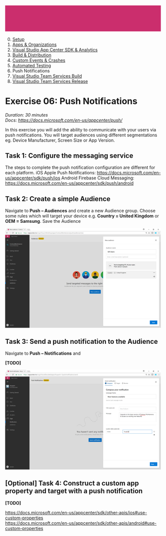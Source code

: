 ![Banner](Assets/Banner.png)

0. [Setup](../00_Setup/)
1. [Apps & Organizations](../01_Apps_&_Organizations)
2. [Visual Studio App Center SDK & Analytics](../02_Visual_Studio_App_Center_SDK_&_Analytics)
3. [Build & Distribution](../03_Build_&_Distribution)
4. [Custom Events & Crashes](../04_Custom_Events_&_Crashes)
5. [Automated Testing](../05_Automated_Testing)
6. Push Notifications
7. [Visual Studio Team Services Build](../07_Visual_Studio_Team_Services_Build)
8. [Visual Studio Team Services Release](../08_Visual_Studio_Team_Services_Release)

# Exercise 06: Push Notifications
_Duration: 30 minutes_  
_Docs: https://docs.microsoft.com/en-us/appcenter/push/_

In this exercise you will add the ability to communicate with your users via push notifications.  You will target audiences using different segmentations eg. Device Manufacturer, Screen Size or App Version.

## Task 1: Configure the messaging service

The steps to complete the push notification configuration are different for each platform.
iOS Apple Push Notifications: https://docs.microsoft.com/en-us/appcenter/sdk/push/ios 
Android Firebase Cloud Messaging: https://docs.microsoft.com/en-us/appcenter/sdk/push/android 

## Task 2: Create a simple Audience 

Navigate to **Push – Audiences** and create a new Audience group.
Choose some rules which will target your device e.g. **Country = United Kingdom** or **OEM = Samsung**.
Save the Audience

![Create new audience](Assets/VSAC_New_Audience.png)

## Task 3: Send a push notification to the Audience

Navigate to **Push – Notifications** and 

**[TODO]**

![Create new notification](Assets/VSAC_Push_Notification.png)

## [Optional] Task 4: Construct a custom app property and target with a push notification

**[TODO]**

https://docs.microsoft.com/en-us/appcenter/sdk/other-apis/ios#use-custom-properties  
https://docs.microsoft.com/en-us/appcenter/sdk/other-apis/android#use-custom-properties
